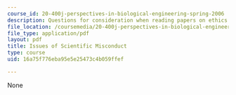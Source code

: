 ```yaml
---
course_id: 20-400j-perspectives-in-biological-engineering-spring-2006
description: Questions for consideration when reading papers on ethics.
file_location: /coursemedia/20-400j-perspectives-in-biological-engineering-spring-2006/16a75f776eba95e5e25473c4b059ffef_questions.pdf
file_type: application/pdf
layout: pdf
title: Issues of Scientific Misconduct
type: course
uid: 16a75f776eba95e5e25473c4b059ffef

---
```

None